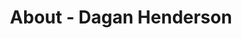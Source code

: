 ---
id: dagan_henderson
permalink: "/about/dagan_henderson"
full_name: Dagan Henderson
title: About - Dagan Henderson
role: Principal Engineer
image: dagan_henderson.jpg
about: Dagan believes that technology should enhance our abilities, experiences, and reach; solutions should be secure, reliable, and proven; and outcomes should be measured, tracked, and intentional. He has been programming for more than 20 years, has developed commercial software solutions in 10 programming languages, and has been awarded two patents. Dagan is passionate about secure application development and distributed computing.
github: 
linkedin: 
featimg: "/assets/aboutBanner1.jpg"
layout: about/profile
weight: 9
---